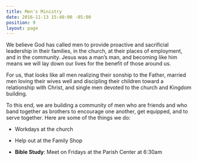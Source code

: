 ```yaml
---
title: Men's Ministry
date: 2016-11-13 15:40:00 -05:00
position: 9
layout: page
---
```


We believe God has called men to provide proactive and sacrificial leadership in their families, in the church, at their places of employment, and in the community. Jesus was a man’s man, and becoming like him means we will lay down our lives for the benefit of those around us.

For us, that looks like all men realizing their sonship to the Father, married men loving their wives well and discipling their children toward a relationship with Christ, and single men devoted to the church and Kingdom building.

To this end, we are building a community of men who are friends and who band together as brothers to encourage one another, get equipped, and to serve together. Here are some of the things we do:

* Workdays at the church

* Help out at the Family Shop

* **Bible Study**: Meet on Fridays at the Parish Center at 6:30am